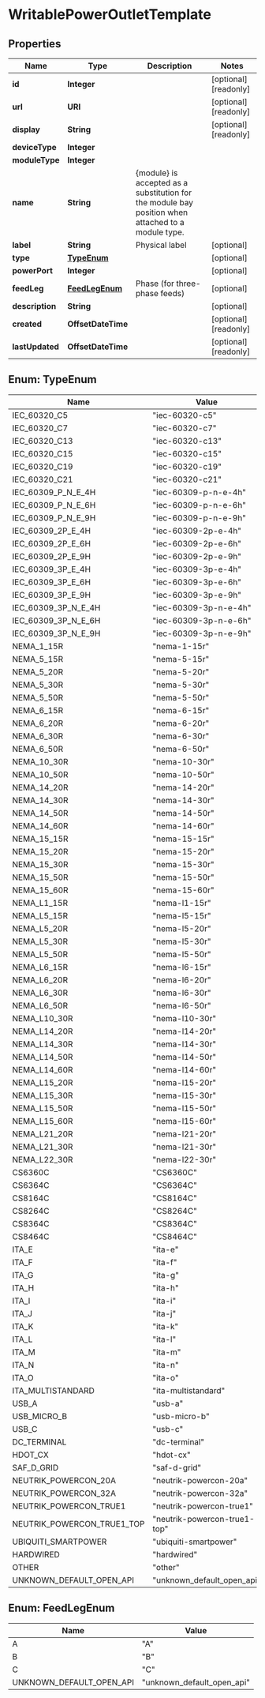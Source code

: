 

# WritablePowerOutletTemplate


## Properties

| Name | Type | Description | Notes |
|------------ | ------------- | ------------- | -------------|
|**id** | **Integer** |  |  [optional] [readonly] |
|**url** | **URI** |  |  [optional] [readonly] |
|**display** | **String** |  |  [optional] [readonly] |
|**deviceType** | **Integer** |  |  |
|**moduleType** | **Integer** |  |  |
|**name** | **String** |  {module} is accepted as a substitution for the module bay position when attached to a module type.  |  |
|**label** | **String** | Physical label |  [optional] |
|**type** | [**TypeEnum**](#TypeEnum) |  |  [optional] |
|**powerPort** | **Integer** |  |  [optional] |
|**feedLeg** | [**FeedLegEnum**](#FeedLegEnum) | Phase (for three-phase feeds) |  [optional] |
|**description** | **String** |  |  [optional] |
|**created** | **OffsetDateTime** |  |  [optional] [readonly] |
|**lastUpdated** | **OffsetDateTime** |  |  [optional] [readonly] |



## Enum: TypeEnum

| Name | Value |
|---- | -----|
| IEC_60320_C5 | &quot;iec-60320-c5&quot; |
| IEC_60320_C7 | &quot;iec-60320-c7&quot; |
| IEC_60320_C13 | &quot;iec-60320-c13&quot; |
| IEC_60320_C15 | &quot;iec-60320-c15&quot; |
| IEC_60320_C19 | &quot;iec-60320-c19&quot; |
| IEC_60320_C21 | &quot;iec-60320-c21&quot; |
| IEC_60309_P_N_E_4H | &quot;iec-60309-p-n-e-4h&quot; |
| IEC_60309_P_N_E_6H | &quot;iec-60309-p-n-e-6h&quot; |
| IEC_60309_P_N_E_9H | &quot;iec-60309-p-n-e-9h&quot; |
| IEC_60309_2P_E_4H | &quot;iec-60309-2p-e-4h&quot; |
| IEC_60309_2P_E_6H | &quot;iec-60309-2p-e-6h&quot; |
| IEC_60309_2P_E_9H | &quot;iec-60309-2p-e-9h&quot; |
| IEC_60309_3P_E_4H | &quot;iec-60309-3p-e-4h&quot; |
| IEC_60309_3P_E_6H | &quot;iec-60309-3p-e-6h&quot; |
| IEC_60309_3P_E_9H | &quot;iec-60309-3p-e-9h&quot; |
| IEC_60309_3P_N_E_4H | &quot;iec-60309-3p-n-e-4h&quot; |
| IEC_60309_3P_N_E_6H | &quot;iec-60309-3p-n-e-6h&quot; |
| IEC_60309_3P_N_E_9H | &quot;iec-60309-3p-n-e-9h&quot; |
| NEMA_1_15R | &quot;nema-1-15r&quot; |
| NEMA_5_15R | &quot;nema-5-15r&quot; |
| NEMA_5_20R | &quot;nema-5-20r&quot; |
| NEMA_5_30R | &quot;nema-5-30r&quot; |
| NEMA_5_50R | &quot;nema-5-50r&quot; |
| NEMA_6_15R | &quot;nema-6-15r&quot; |
| NEMA_6_20R | &quot;nema-6-20r&quot; |
| NEMA_6_30R | &quot;nema-6-30r&quot; |
| NEMA_6_50R | &quot;nema-6-50r&quot; |
| NEMA_10_30R | &quot;nema-10-30r&quot; |
| NEMA_10_50R | &quot;nema-10-50r&quot; |
| NEMA_14_20R | &quot;nema-14-20r&quot; |
| NEMA_14_30R | &quot;nema-14-30r&quot; |
| NEMA_14_50R | &quot;nema-14-50r&quot; |
| NEMA_14_60R | &quot;nema-14-60r&quot; |
| NEMA_15_15R | &quot;nema-15-15r&quot; |
| NEMA_15_20R | &quot;nema-15-20r&quot; |
| NEMA_15_30R | &quot;nema-15-30r&quot; |
| NEMA_15_50R | &quot;nema-15-50r&quot; |
| NEMA_15_60R | &quot;nema-15-60r&quot; |
| NEMA_L1_15R | &quot;nema-l1-15r&quot; |
| NEMA_L5_15R | &quot;nema-l5-15r&quot; |
| NEMA_L5_20R | &quot;nema-l5-20r&quot; |
| NEMA_L5_30R | &quot;nema-l5-30r&quot; |
| NEMA_L5_50R | &quot;nema-l5-50r&quot; |
| NEMA_L6_15R | &quot;nema-l6-15r&quot; |
| NEMA_L6_20R | &quot;nema-l6-20r&quot; |
| NEMA_L6_30R | &quot;nema-l6-30r&quot; |
| NEMA_L6_50R | &quot;nema-l6-50r&quot; |
| NEMA_L10_30R | &quot;nema-l10-30r&quot; |
| NEMA_L14_20R | &quot;nema-l14-20r&quot; |
| NEMA_L14_30R | &quot;nema-l14-30r&quot; |
| NEMA_L14_50R | &quot;nema-l14-50r&quot; |
| NEMA_L14_60R | &quot;nema-l14-60r&quot; |
| NEMA_L15_20R | &quot;nema-l15-20r&quot; |
| NEMA_L15_30R | &quot;nema-l15-30r&quot; |
| NEMA_L15_50R | &quot;nema-l15-50r&quot; |
| NEMA_L15_60R | &quot;nema-l15-60r&quot; |
| NEMA_L21_20R | &quot;nema-l21-20r&quot; |
| NEMA_L21_30R | &quot;nema-l21-30r&quot; |
| NEMA_L22_30R | &quot;nema-l22-30r&quot; |
| CS6360C | &quot;CS6360C&quot; |
| CS6364C | &quot;CS6364C&quot; |
| CS8164C | &quot;CS8164C&quot; |
| CS8264C | &quot;CS8264C&quot; |
| CS8364C | &quot;CS8364C&quot; |
| CS8464C | &quot;CS8464C&quot; |
| ITA_E | &quot;ita-e&quot; |
| ITA_F | &quot;ita-f&quot; |
| ITA_G | &quot;ita-g&quot; |
| ITA_H | &quot;ita-h&quot; |
| ITA_I | &quot;ita-i&quot; |
| ITA_J | &quot;ita-j&quot; |
| ITA_K | &quot;ita-k&quot; |
| ITA_L | &quot;ita-l&quot; |
| ITA_M | &quot;ita-m&quot; |
| ITA_N | &quot;ita-n&quot; |
| ITA_O | &quot;ita-o&quot; |
| ITA_MULTISTANDARD | &quot;ita-multistandard&quot; |
| USB_A | &quot;usb-a&quot; |
| USB_MICRO_B | &quot;usb-micro-b&quot; |
| USB_C | &quot;usb-c&quot; |
| DC_TERMINAL | &quot;dc-terminal&quot; |
| HDOT_CX | &quot;hdot-cx&quot; |
| SAF_D_GRID | &quot;saf-d-grid&quot; |
| NEUTRIK_POWERCON_20A | &quot;neutrik-powercon-20a&quot; |
| NEUTRIK_POWERCON_32A | &quot;neutrik-powercon-32a&quot; |
| NEUTRIK_POWERCON_TRUE1 | &quot;neutrik-powercon-true1&quot; |
| NEUTRIK_POWERCON_TRUE1_TOP | &quot;neutrik-powercon-true1-top&quot; |
| UBIQUITI_SMARTPOWER | &quot;ubiquiti-smartpower&quot; |
| HARDWIRED | &quot;hardwired&quot; |
| OTHER | &quot;other&quot; |
| UNKNOWN_DEFAULT_OPEN_API | &quot;unknown_default_open_api&quot; |



## Enum: FeedLegEnum

| Name | Value |
|---- | -----|
| A | &quot;A&quot; |
| B | &quot;B&quot; |
| C | &quot;C&quot; |
| UNKNOWN_DEFAULT_OPEN_API | &quot;unknown_default_open_api&quot; |



